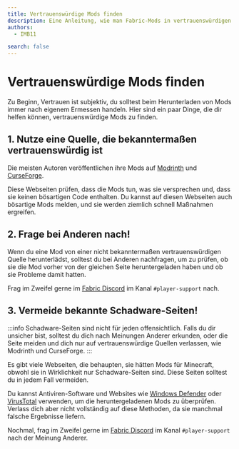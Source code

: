 ```yaml
---
title: Vertrauenswürdige Mods finden
description: Eine Anleitung, wie man Fabric-Mods in vertrauenswürdigen Quellen findet.
authors:
  - IMB11

search: false
---
```


# Vertrauenswürdige Mods finden

Zu Beginn, Vertrauen ist subjektiv, du solltest beim Herunterladen von Mods immer nach eigenem Ermessen handeln. Hier sind ein paar Dinge, die dir helfen können, vertrauenswürdige Mods zu finden.

## 1. Nutze eine Quelle, die bekanntermaßen vertrauenswürdig ist

Die meisten Autoren veröffentlichen ihre Mods auf [Modrinth](https://modrinth.com/mods?g=categories:%27fabric%27) und [CurseForge](https://www.curseforge.com/minecraft/search?class=mc-mods&gameVersionTypeId=4).

Diese Webseiten prüfen, dass die Mods tun, was sie versprechen und, dass sie keinen bösartigen Code enthalten. Du kannst auf diesen Webseiten auch bösartige Mods melden, und sie werden ziemlich schnell Maßnahmen ergreifen.

## 2. Frage bei Anderen nach!

Wenn du eine Mod von einer nicht bekanntermaßen vertrauenswürdigen Quelle herunterlädst, solltest du bei Anderen nachfragen, um zu prüfen, ob sie die Mod vorher von der gleichen Seite heruntergeladen haben und ob sie Probleme damit hatten.

Frag im Zweifel gerne im [Fabric Discord](https://discord.gg/v6v4pMv) im Kanal `#player-support` nach.

## 3. Vermeide bekannte Schadware-Seiten!

:::info
Schadware-Seiten sind nicht für jeden offensichtlich. Falls du dir unsicher bist, solltest du dich nach Meinungen Anderer erkunden, oder die Seite meiden und dich nur auf vertrauenswürdige Quellen verlassen, wie Modrinth und CurseForge.
:::

Es gibt viele Webseiten, die behaupten, sie hätten Mods für Minecraft, obwohl sie in Wirklichkeit nur Schadware-Seiten sind. Diese Seiten solltest du in jedem Fall vermeiden.

Du kannst Antiviren-Software und Websites wie [Windows Defender](https://www.microsoft.com/en-us/windows/comprehensive-security) oder [VirusTotal](https://www.virustotal.com/) verwenden, um die heruntergeladenen Mods zu überprüfen. Verlass dich aber nicht vollständig auf diese Methoden, da sie manchmal falsche Ergebnisse liefern.

Nochmal, frag im Zweifel gerne im [Fabric Discord](https://discord.gg/v6v4pMv) im Kanal `#player-support` nach der Meinung Anderer.
